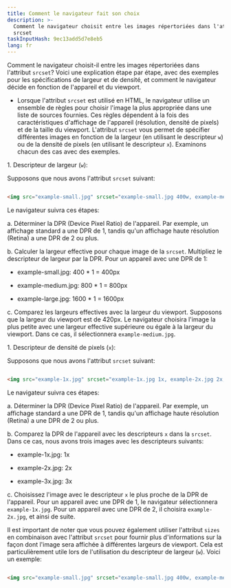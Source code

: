 ```yaml
---
title: Comment le navigateur fait son choix
description: >-
  Comment le navigateur choisit entre les images répertoriées dans l'attribut
  srcset
taskInputHash: 9ec13add5d7e8eb5
lang: fr
---
```

Comment le navigateur choisit-il entre les images répertoriées dans l'attribut `srcset`? Voici une explication étape par étape, avec des exemples pour les spécifications de largeur et de densité, et comment le navigateur décide en fonction de l'appareil et du viewport.

- Lorsque l'attribut `srcset` est utilisé en HTML, le navigateur utilise un ensemble de règles pour choisir l'image la plus appropriée dans une liste de sources fournies. Ces règles dépendent à la fois des caractéristiques d'affichage de l'appareil (résolution, densité de pixels) et de la taille du viewport. L'attribut `srcset` vous permet de spécifier différentes images en fonction de la largeur (en utilisant le descripteur `w`) ou de la densité de pixels (en utilisant le descripteur `x`). Examinons chacun des cas avec des exemples.

1\. Descripteur de largeur (`w`):

Supposons que nous avons l'attribut `srcset` suivant:

```html

<img src="example-small.jpg" srcset="example-small.jpg 400w, example-medium.jpg 800w, example-large.jpg 1600w" alt="Image d'exemple">

```

Le navigateur suivra ces étapes:

a. Déterminer la DPR (Device Pixel Ratio) de l'appareil. Par exemple, un affichage standard a une DPR de 1, tandis qu'un affichage haute résolution (Retina) a une DPR de 2 ou plus.

b. Calculer la largeur effective pour chaque image de la `srcset`. Multipliez le descripteur de largeur par la DPR. Pour un appareil avec une DPR de 1:

- example-small.jpg: 400 \* 1 = 400px

- example-medium.jpg: 800 \* 1 = 800px

- example-large.jpg: 1600 \* 1 = 1600px

c. Comparez les largeurs effectives avec la largeur du viewport. Supposons que la largeur du viewport est de 420px. Le navigateur choisira l'image la plus petite avec une largeur effective supérieure ou égale à la largeur du viewport. Dans ce cas, il sélectionnera `example-medium.jpg`.

1\. Descripteur de densité de pixels (`x`):

Supposons que nous avons l'attribut `srcset` suivant:

```html

<img src="example-1x.jpg" srcset="example-1x.jpg 1x, example-2x.jpg 2x, example-3x.jpg 3x" alt="Image d'exemple">

```

Le navigateur suivra ces étapes:

a. Déterminer la DPR (Device Pixel Ratio) de l'appareil. Par exemple, un affichage standard a une DPR de 1, tandis qu'un affichage haute résolution (Retina) a une DPR de 2 ou plus.

b. Comparez la DPR de l'appareil avec les descripteurs `x` dans la `srcset`. Dans ce cas, nous avons trois images avec les descripteurs suivants:

- example-1x.jpg: 1x

- example-2x.jpg: 2x

- example-3x.jpg: 3x

c. Choisissez l'image avec le descripteur `x` le plus proche de la DPR de l'appareil. Pour un appareil avec une DPR de 1, le navigateur sélectionnera `example-1x.jpg`. Pour un appareil avec une DPR de 2, il choisira `example-2x.jpg`, et ainsi de suite.

Il est important de noter que vous pouvez également utiliser l'attribut `sizes` en combinaison avec l'attribut `srcset` pour fournir plus d'informations sur la façon dont l'image sera affichée à différentes largeurs de viewport. Cela est particulièrement utile lors de l'utilisation du descripteur de largeur (`w`). Voici un exemple:

```html

<img src="example-small.jpg" srcset="example-small.jpg 400w, example-medium.jpg 800w, example-large.jpg 1600w" sizes="(max-width: 480px) 100vw, (max-width: 960px) 50vw,

```

